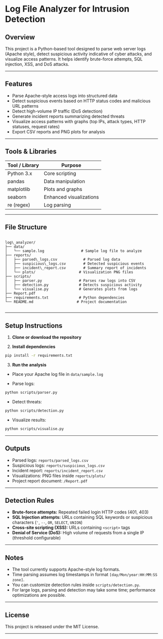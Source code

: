 # Log File Analyzer for Intrusion Detection

## Overview
This project is a Python-based tool designed to parse web server logs (Apache style), detect suspicious activity indicative of cyber attacks, and visualize access patterns. It helps identify brute-force attempts, SQL injection, XSS, and DoS attacks.

---

## Features
- Parse Apache-style access logs into structured data  
- Detect suspicious events based on HTTP status codes and malicious URL patterns  
- Detect high-volume IP traffic (DoS detection)  
- Generate incident reports summarizing detected threats  
- Visualize access patterns with graphs (top IPs, attack types, HTTP statuses, request rates)  
- Export CSV reports and PNG plots for analysis  

---

## Tools & Libraries

| Tool / Library | Purpose                 |
|----------------|-------------------------|
| Python 3.x     | Core scripting          |
| pandas         | Data manipulation       |
| matplotlib     | Plots and graphs        |
| seaborn        | Enhanced visualizations |
| re (regex)     | Log parsing             |

---

## File Structure

```

log\_analyzer/
├── data/
│   └── sample.log                 # Sample log file to analyze
├── reports/
│   ├── parsed\_logs.csv            # Parsed log data
│   ├── suspicious\_logs.csv        # Detected suspicious events
│   ├── incident\_report.csv        # Summary report of incidents
│   └── plots/                    # Visualization PNG files
├── scripts/
│   ├── parser.py                 # Parses raw logs into CSV
│   ├── detection.py              # Detects suspicious activity
│   └── visualise.py              # Generates plots from logs
├── Report.pdf
├── requirements.txt              # Python dependencies
└── README.md                    # Project documentation


````

---

## Setup Instructions

1. **Clone or download the repository**

2. **Install dependencies**

```bash
pip install -r requirements.txt
````

3. **Run the analysis**

* Place your Apache log file in `data/sample.log`

* Parse logs:

```bash
python scripts/parser.py
```

* Detect threats:

```bash
python scripts/detection.py
```

* Visualize results:

```bash
python scripts/visualise.py
```

---

## Outputs

* Parsed logs: `reports/parsed_logs.csv`
* Suspicious logs: `reports/suspicious_logs.csv`
* Incident report: `reports/incident_report.csv`
* Visualizations: PNG files inside `reports/plots/`
* Project report document: `/Report.pdf`

---

## Detection Rules

* **Brute-force attempts:** Repeated failed login HTTP codes (401, 403)
* **SQL Injection attempts:** URLs containing SQL keywords or suspicious characters (`'`, `--`, `OR`, `SELECT`, `UNION`)
* **Cross-site scripting (XSS):** URLs containing `<script>` tags
* **Denial of Service (DoS):** High volume of requests from a single IP (threshold configurable)

---

## Notes

* The tool currently supports Apache-style log formats.
* Time parsing assumes log timestamps in format `[day/Mon/year:HH:MM:SS zone]`.
* You can customize detection rules inside `scripts/detection.py`.
* For large logs, parsing and detection may take some time; performance optimizations are possible.

---

## License

This project is released under the MIT License.

---